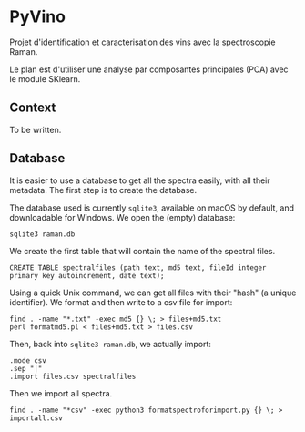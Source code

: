 # PyVino

Projet d'identification et caracterisation des vins avec la spectroscopie Raman.

Le plan est d'utiliser une analyse par composantes principales (PCA) avec le module SKlearn.



## Context

To be written.







## Database

It is easier to use a database to get all the spectra easily, with all their metadata. The first step is to create the database.

The database used is currently `sqlite3`, available on macOS by default, and downloadable for Windows. We open the (empty) database:

```shell
sqlite3 raman.db
```

We create the first table that will contain the name of the spectral files.

```sqlite
CREATE TABLE spectralfiles (path text, md5 text, fileId integer primary key autoincrement, date text);
```

Using a quick Unix command, we can get all files with their "hash"  (a unique identifier). We format and then write to a csv file for import:

```shell
find . -name "*.txt" -exec md5 {} \; > files+md5.txt
perl formatmd5.pl < files+md5.txt > files.csv
```

Then, back into `sqlite3 raman.db`, we actually import:

```sqlite
.mode csv
.sep "|"
.import files.csv spectralfiles
```

Then we import all spectra. 

```
find . -name "*csv" -exec python3 formatspectroforimport.py {} \; > importall.csv
```



